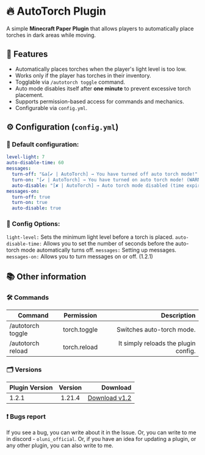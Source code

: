 # 🔥 AutoTorch Plugin

A simple **Minecraft Paper Plugin** that allows players to automatically place torches in dark areas while moving.

## 📜 Features
- Automatically places torches when the player's light level is too low.
- Works only if the player has torches in their inventory.
- Togglable via `/autotorch toggle` command.
- Auto mode disables itself after **one minute** to prevent excessive torch placement.
- Supports permission-based access for commands and mechanics.
- Configurable via `config.yml`.

## ⚙️ Configuration (`config.yml`)
### 🔹 Default configuration:
```yaml
level-light: 7
auto-disable-time: 60
messages:
  turn-off: "&a[✔ | AutoTorch] → You have turned off auto torch mode!"
  turn-on: "[✔ | AutoTorch] → You have turned on auto torch mode! (WARNING: It will turn off automatically after a minute.)"
  auto-disable: "[✘ | AutoTorch] → Auto torch mode disabled (time expired)."
messages-on:
  turn-off: true
  turn-on: true
  auto-disable: true
```

### 🔹 Config Options:
`light-level:` Sets the minimum light level before a torch is placed.
`auto-disable-time:` Allows you to set the number of seconds before the auto-torch mode automatically turns off.
`messages:` Setting up messages.
`messages-on:` Allows you to turn messages on or off. (1.2.1)

## 📚 Other information
### 🛠 Commands
| Command | Permission | Description |
|----------------|:---------:|----------------:|
| /autotorch toggle | torch.toggle | Switches auto-torch mode. |
| /autotorch reload | torch.reload | It simply reloads the plugin config. |

### 🗂️ Versions

| Plugin Version | Version | Download |
|----------------|:---------:|----------------:|
| 1.2.1 | 1.21.4 | [Download v1.2](https://github.com/OluniOfficial/AutoTorch/releases/download/v1.2.1/AutoTorch-1.2.1.jar) |

### ❗ Bugs report

If you see a bug, you can write about it in the Issue. Or, you can write to me in discord - `oluni_official`. Or, if you have an idea for updating a plugin, or any other plugin, you can also write to me.

